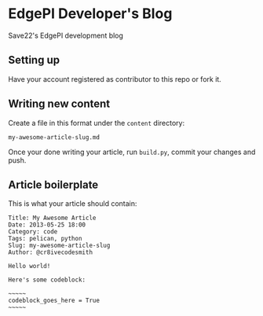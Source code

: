 EdgePI Developer's Blog
=======================

Save22's EdgePI development blog

## Setting up

Have your account registered as contributor to this repo or fork it.

## Writing new content

Create a file in this format under the `content` directory:

    my-awesome-article-slug.md

Once your done writing your article, run `build.py`, commit your changes and push.

## Article boilerplate

This is what your article should contain:

    Title: My Awesome Article 
    Date: 2013-05-25 18:00
    Category: code
    Tags: pelican, python
    Slug: my-awesome-article-slug 
    Author: @cr8ivecodesmith 
    
    Hello world!
    
    Here's some codeblock:

    ~~~~~
    codeblock_goes_here = True
    ~~~~~


